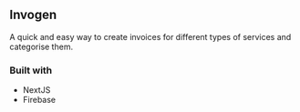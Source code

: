 ## Invogen

A quick and easy way to create invoices for different types of services and categorise them.

### Built with

- NextJS
- Firebase